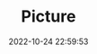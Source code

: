 ---
weight: 1
images:
- /images/edited/139.jpeg
title: Picture
date: 2022-10-24 22:59:53
tags:
- luminar
- work
---